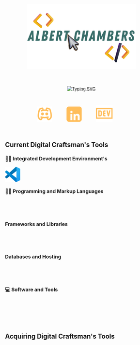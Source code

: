 <h1 align="center">
  <a href="https://github.com/AlbertChambers">
    <img width="360" src="Readme Img Src/AC Name.png" alt="Albert Chambers" /></a>
</h1>
&#8287;

<!--SVG Intro-->
<p align="center">
  <a href="https://git.io/typing-svg"><img src="https://readme-typing-svg.demolab.com?font=Poppins&weight=500&size=35&pause=1500&color=FFBD59&background=28476B00&center=true&vCenter=true&random=false&width=1000&lines=Free+Code+Camp+Camper;Code+Wars+Warrior;Speed+Typer+Trooper;Code+Space+Student" alt="Typing SVG" /></a>
</p>
&#8287;

<!-- Social icons section -->
<p align="center">
  <a href="https://discord.gg/235437942397468673"><img alt="Discord" title="Albert C. Discord" width="50px" src="Readme Img Src/Discord Icon.png"/></a>
  &#8287;&#8287;&#8287;&#8287;&#8287;&#8287;&#8287;&#8287;&#8287;&#8287;
  <a href="https://www.linkedin.com/in/albert-chambers/"><img width="50px" alt="Albert Chambers LinkedIn" title="LinkedIn" src="Readme Img Src/LinkedIn Icon.png"/></a>
    &#8287;&#8287;&#8287;&#8287;&#8287;&#8287;&#8287;&#8287;&#8287;&#8287;
  <a href="(https://dev.to/albert_chambers)"><img width="55px" alt="Dev.to" title="Albert Chambers Dev.to" src="Readme Img Src/DEV Icon.png"></a>
  &#8287;&#8287;&#8287;&#8287;&#8287;&#8287;&#8287;&#8287;&#8287;&#8287;
</p>
&#8287;

  <summary><h2>Current Digital Craftsman's Tools</h2></summary>
  
  <h3>👨‍💻 Integrated Development Environment's</h3>
    <p>
      <img align="left" alt="Spring" width="50px" style="padding-right:10px; padding-down:10px" src="https://github.com/devicons/devicon/blob/master/icons/vscode/vscode-original.svg"/>&#8287;&#8287;
    </p>
  &#8287;

  <h3>👨‍💻 Programming and Markup Languages</h3>
  <p>
    <a href="#"><img align="left" alt="" Title="" width="50px" style="padding-right:10px;" src=""></a>&#8287;&#8287;
    <a href="#"><img align="left" alt="" Title="" width="50px" style="padding-right:10px;" src=""></a>&#8287;&#8287;
    <a href="#"><img align="left" alt="" Title="" width="50px" style="padding-right:10px;" src=""></a>&#8287;&#8287;
    <a href="#"><img align="left" alt="" Title="" width="50px" style="padding-right:10px;" src=""></a>&#8287;&#8287;
    <a href="#"><img align="left" alt="" Title="" width="50px" style="padding-right:10px;" src=""></a>&#8287;&#8287;
    <a href="#"><img align="left" alt="" Title="" width="50px" style="padding-right:10px;" src=""></a>&#8287;&#8287;
    <a href="#"><img align="left" alt="" Title="" width="50px" style="padding-right:10px;" src=""></a>&#8287;&#8287;
    <a href="#"><img align="left" alt="" Title="" width="50px" style="padding-right:10px;" src=""></a>&#8287;&#8287;
    <a href="#"><img align="left" alt="" Title="" width="50px" style="padding-right:10px;" src=""></a>&#8287;&#8287;
  </p>
  &#8287;

  <h3>Frameworks and Libraries</h3>
  <p>
    <a href="#"><img align="left" alt="" Title="" width="50px" style="padding-right:10px;" src=""></a>&#8287;&#8287;
    <a href="#"><img align="left" alt="" Title="" width="50px" style="padding-right:10px;" src=""></a>&#8287;&#8287;
    <a href="#"><img align="left" alt="" Title="" width="50px" style="padding-right:10px;" src=""></a>&#8287;&#8287;
    <a href="#"><img align="left" alt="" Title="" width="50px" style="padding-right:10px;" src=""></a>&#8287;&#8287;
    <a href="#"><img align="left" alt="" Title="" width="50px" style="padding-right:10px;" src=""></a>&#8287;&#8287;
    <a href="#"><img align="left" alt="" Title="" width="50px" style="padding-right:10px;" src=""></a>&#8287;&#8287;
    <a href="#"><img align="left" alt="" Title="" width="50px" style="padding-right:10px;" src=""></a>&#8287;&#8287;
    <a href="#"><img align="left" alt="" Title="" width="50px" style="padding-right:10px;" src=""></a>&#8287;&#8287;
    <a href="#"><img align="left" alt="" Title="" width="50px" style="padding-right:10px;" src=""></a>&#8287;&#8287;
  </p>
  &#8287;
  
  <h3>Databases and Hosting</h3>
  <p>
    <a href="#"><img align="left" alt="" Title="" width="50px" style="padding-right:10px;" src=""></a>&#8287;&#8287;
    <a href="#"><img align="left" alt="" Title="" width="50px" style="padding-right:10px;" src=""></a>&#8287;&#8287;
    <a href="#"><img align="left" alt="" Title="" width="50px" style="padding-right:10px;" src=""></a>&#8287;&#8287;
    <a href="#"><img align="left" alt="" Title="" width="50px" style="padding-right:10px;" src=""></a>&#8287;&#8287;
    <a href="#"><img align="left" alt="" Title="" width="50px" style="padding-right:10px;" src=""></a>&#8287;&#8287;
    <a href="#"><img align="left" alt="" Title="" width="50px" style="padding-right:10px;" src=""></a>&#8287;&#8287;
    <a href="#"><img align="left" alt="" Title="" width="50px" style="padding-right:10px;" src=""></a>&#8287;&#8287;
    <a href="#"><img align="left" alt="" Title="" width="50px" style="padding-right:10px;" src=""></a>&#8287;&#8287;
    <a href="#"><img align="left" alt="" Title="" width="50px" style="padding-right:10px;" src=""></a>&#8287;&#8287;
  </p>
  &#8287;
  
  <h3>💻 Software and Tools</h3>
  <p>
    <a href="#"><img align="left" alt="" Title="" width="50px" style="padding-right:10px;" src=""></a>&#8287;&#8287;
    <a href="#"><img align="left" alt="" Title="" width="50px" style="padding-right:10px;" src=""></a>&#8287;&#8287;
    <a href="#"><img align="left" alt="" Title="" width="50px" style="padding-right:10px;" src=""></a>&#8287;&#8287;
    <a href="#"><img align="left" alt="" Title="" width="50px" style="padding-right:10px;" src=""></a>&#8287;&#8287;
    <a href="#"><img align="left" alt="" Title="" width="50px" style="padding-right:10px;" src=""></a>&#8287;&#8287;
    <a href="#"><img align="left" alt="" Title="" width="50px" style="padding-right:10px;" src=""></a>&#8287;&#8287;
    <a href="#"><img align="left" alt="" Title="" width="50px" style="padding-right:10px;" src=""></a>&#8287;&#8287;
    <a href="#"><img align="left" alt="" Title="" width="50px" style="padding-right:10px;" src=""></a>&#8287;&#8287;
    <a href="#"><img align="left" alt="" Title="" width="50px" style="padding-right:10px;" src=""></a>&#8287;&#8287;
  </p>
  &#8287;

  &#8287;
  <summary><h2>Acquiring Digital Craftsman's Tools</h2></summary>



  
